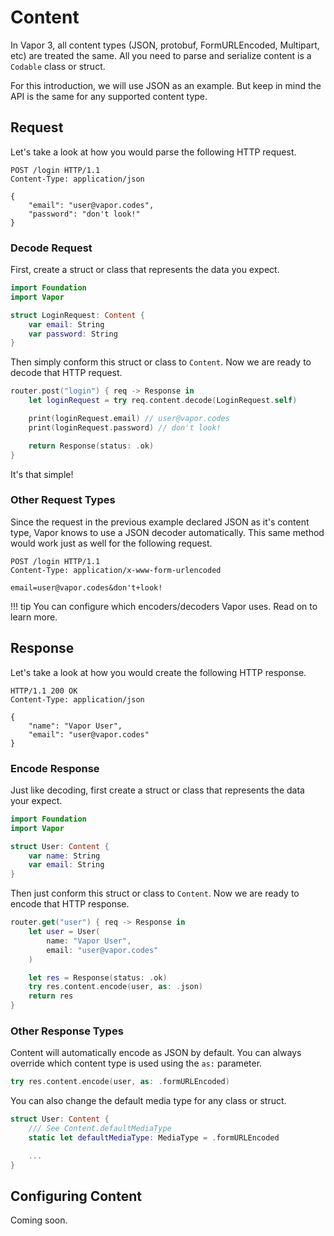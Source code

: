 # Content

In Vapor 3, all content types (JSON, protobuf, FormURLEncoded, Multipart, etc) are treated the same.
All you need to parse and serialize content is a `Codable` class or struct.

For this introduction, we will use JSON as an example. But keep in mind the API is the same for any supported content type.

## Request

Let's take a look at how you would parse the following HTTP request.

```http
POST /login HTTP/1.1
Content-Type: application/json

{
    "email": "user@vapor.codes",
    "password": "don't look!"
}
```

### Decode Request

First, create a struct or class that represents the data you expect.

```swift
import Foundation
import Vapor

struct LoginRequest: Content {
    var email: String
    var password: String
}
```

Then simply conform this struct or class to `Content`.
Now we are ready to decode that HTTP request.

```swift
router.post("login") { req -> Response in
    let loginRequest = try req.content.decode(LoginRequest.self)

    print(loginRequest.email) // user@vapor.codes
    print(loginRequest.password) // don't look!

    return Response(status: .ok)
}
```

It's that simple!

### Other Request Types

Since the request in the previous example declared JSON as it's content type,
Vapor knows to use a JSON decoder automatically.
This same method would work just as well for the following request.

```http
POST /login HTTP/1.1
Content-Type: application/x-www-form-urlencoded

email=user@vapor.codes&don't+look!
```

!!! tip
    You can configure which encoders/decoders Vapor uses. Read on to learn more.

## Response

Let's take a look at how you would create the following HTTP response.

```http
HTTP/1.1 200 OK
Content-Type: application/json

{
    "name": "Vapor User",
    "email": "user@vapor.codes"
}
```

### Encode Response

Just like decoding, first create a struct or class that represents the data your expect.

```swift
import Foundation
import Vapor

struct User: Content {
    var name: String
    var email: String
}
```

Then just conform this struct or class to `Content`.
Now we are ready to encode that HTTP response.

```swift
router.get("user") { req -> Response in
    let user = User(
        name: "Vapor User",
        email: "user@vapor.codes"
    )

    let res = Response(status: .ok)
    try res.content.encode(user, as: .json)
    return res
}
```

### Other Response Types

Content will automatically encode as JSON by default. You can always override which content type is used
using the `as:` parameter.

```swift
try res.content.encode(user, as: .formURLEncoded)
```

You can also change the default media type for any class or struct.

```swift
struct User: Content {
    /// See Content.defaultMediaType
    static let defaultMediaType: MediaType = .formURLEncoded

    ...
}
```

## Configuring Content

Coming soon.
